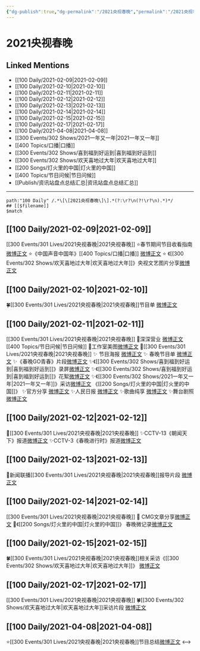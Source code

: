 ```yaml
---
{"dg-publish":true,"dg-permalink":"/2021央视春晚","permalink":"/2021央视春晚/","created":"2023-04-09T10:35:37.000+08:00","updated":"2023-04-10T16:07:10.000+08:00"}
---
```


# 2021央视春晚

## Linked Mentions
- [[100 Daily/2021-02-09\|2021-02-09]]
- [[100 Daily/2021-02-10\|2021-02-10]]
- [[100 Daily/2021-02-11\|2021-02-11]]
- [[100 Daily/2021-02-12\|2021-02-12]]
- [[100 Daily/2021-02-13\|2021-02-13]]
- [[100 Daily/2021-02-14\|2021-02-14]]
- [[100 Daily/2021-02-15\|2021-02-15]]
- [[100 Daily/2021-02-17\|2021-02-17]]
- [[100 Daily/2021-04-08\|2021-04-08]]
- [[300 Events/302 Shows/2021一年又一年\|2021一年又一年]]
- [[400 Topics/口播\|口播]]
- [[300 Events/302 Shows/喜到福到好运到\|喜到福到好运到]]
- [[300 Events/302 Shows/欢天喜地过大年\|欢天喜地过大年]]
- [[200 Songs/灯火里的中国\|灯火里的中国]]
- [[400 Topics/节日问候\|节日问候]]
- [[Publish/资讯站盘点总结汇总\|资讯站盘点总结汇总]]


---

```expander
path:"100 Daily" /.*\[\[2021央视春晚\]\].*(?:\r?\n(?!\r?\n).*)*/
## [[$filename]]
$match
```
## [[100 Daily/2021-02-09\|2021-02-09]]
[[300 Events/301 Lives/2021央视春晚\|2021央视春晚]]
⭐春节期间节目收看指南[微博正文](https://m.weibo.cn/6466290670/4602780876802769)
⭐《中国声音中国年》[[400 Topics/口播\|口播]] [微博正文](https://m.weibo.cn/6466290670/4602773457082432)
⭐ 《[[300 Events/302 Shows/欢天喜地过大年\|欢天喜地过大年]]》央视文艺图片分享[微博正文](https://m.weibo.cn/6466290670/4602795649674213)
## [[100 Daily/2021-02-10\|2021-02-10]]
🍀[[300 Events/301 Lives/2021央视春晚\|2021央视春晚]]节目单 [微博正文](https://weibo.com/6466290670/K1k9OqfDV)
## [[100 Daily/2021-02-11\|2021-02-11]]
[[300 Events/301 Lives/2021央视春晚\|2021央视春晚]]
🌟深深营业 [微博正文](https://m.weibo.cn/6466290670/4603569745975761) [[400 Topics/节日问候\|节日问候]]
🌟工作室美图[微博正文](https://m.weibo.cn/7478855230/4603571066133693)
🌟[[300 Events/301 Lives/2021央视春晚\|2021央视春晚]]
✨ 节目海报 [微博正文](https://m.weibo.cn/6466290670/4603372058974800)
✨ 春晚节目单 [微博正文](https://m.weibo.cn/6466290670/4603392388771025)
✨《春晚GO青春》片段[微博正文](https://m.weibo.cn/6466290670/4603542151641901)
✨《[[300 Events/302 Shows/喜到福到好运到\|喜到福到好运到]]》录屏[微博正文](https://m.weibo.cn/6466290670/4603484832021316)
✨《[[300 Events/302 Shows/喜到福到好运到\|喜到福到好运到]]》花絮[微博正文](https://m.weibo.cn/6466290670/4603508613448579)
✨《[[300 Events/302 Shows/2021一年又一年\|2021一年又一年]]》采访[微博正文](https://m.weibo.cn/6466290670/4603501395326408)
《[[200 Songs/灯火里的中国\|灯火里的中国]]》
✨官方分享 [微博正文](https://m.weibo.cn/6466290670/4603535406154364)
✨人民日报 [微博正文](https://m.weibo.cn/6466290670/4603540746014523)
✨歌曲纯享 [微博正文](https://m.weibo.cn/6466290670/4603550997163911)
✨舞台剧照 [微博正文](https://m.weibo.cn/6466290670/4603543861867632)
## [[100 Daily/2021-02-12\|2021-02-12]]
🌟[[300 Events/301 Lives/2021央视春晚\|2021央视春晚]]
✨CCTV-13《朝闻天下》报道[微博正文](https://m.weibo.cn/6466290670/4603698691703022)
✨CCTV-3《春晚进行时》报道[微博正文](https://m.weibo.cn/6466290670/4603846363714288)
## [[100 Daily/2021-02-13\|2021-02-13]]
🌟新闻联播[[300 Events/301 Lives/2021央视春晚\|2021央视春晚]]报导片段 [微博正文](https://m.weibo.cn/6466290670/4604175922500624)
## [[100 Daily/2021-02-14\|2021-02-14]]
[[300 Events/301 Lives/2021央视春晚\|2021央视春晚]]
🌟 CMG文章分享[微博正文](https://m.weibo.cn/6466290670/4604652803068019)
🌟《[[200 Songs/灯火里的中国\|灯火里的中国]]》 春晚微记录[微博正文](https://m.weibo.cn/6466290670/4604478475472487)

## [[100 Daily/2021-02-15\|2021-02-15]]
🍀[[300 Events/301 Lives/2021央视春晚\|2021央视春晚]]相关采访《[[300 Events/302 Shows/欢天喜地过大年\|欢天喜地过大年]]》 [微博正文](https://weibo.com/detail/4604899940375967)
## [[100 Daily/2021-02-17\|2021-02-17]]
[[300 Events/301 Lives/2021央视春晚\|2021央视春晚]]
🍀[[300 Events/302 Shows/欢天喜地过大年\|欢天喜地过大年]]采访片段 [微博正文](https://weibo.com/6466290670/K2lZllxK0)

## [[100 Daily/2021-04-08\|2021-04-08]]
⭐[[300 Events/301 Lives/2021央视春晚\|2021央视春晚]]节目总结[微博正文](https://m.weibo.cn/6466290670/4623801532292023)
<-->